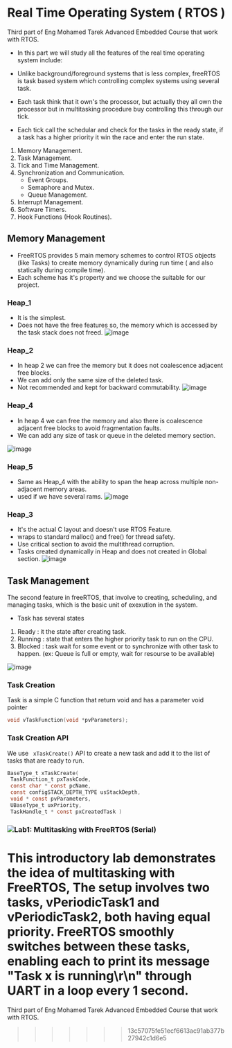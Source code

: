 # Real Time Operating System ( RTOS ) 

 Third part of Eng Mohamed Tarek Advanced Embedded Course that work with RTOS.

- In this part we will study all the features of the real time operating system include: 

- Unlike background/foreground systems that is less complex, freeRTOS is task based system which controlling complex systems using several task. 
- Each task think that it own's the processor, but actually they all own the processor but in multitasking procedure buy controlling this through our tick. 
- Each tick call the schedular and check for the tasks in the ready state, if a task has a higher priority it win the race and enter the run state.

 1. Memory Management.
 2. Task Management. 
 3. Tick and Time Management.
 4. Synchronization and Communication.
    - Event Groups.
    - Semaphore and Mutex.
    - Queue Management.
 5. Interrupt Management.
 6. Software Timers.
 7. Hook Functions (Hook Routines).

 ## Memory Management 
 - FreeRTOS provides 5 main memory schemes to control RTOS objects (like Tasks) to create memory dynamically during run time ( and also statically during compile time).
 - Each scheme has it's property and we choose the suitable for our project. 

 ### Heap_1 
- It is the simplest.
- Does not have the free features so, the memory which is accessed by the task stack does not freed.  ![image](<Images/Heap_1.png>)

### Heap_2
- In heap 2 we can free the memory but it does not coalescence adjacent free blocks.
- We can add only the same size of the deleted task.
- Not recommended and kept for backward commutability.
![image](<Images/Heap_2.png>)

### Heap_4

- In heap 4 we can free the memory and also there is coalescence adjacent free blocks to avoid fragmentation faults.
- We can add any size of task or queue in the deleted memory section.

![image](<Images/Heap_4.webp>)

### Heap_5

- Same as Heap_4 with the ability to span the heap across multiple non-adjacent memory areas.
- used if we have several rams.
![image](<Images/Heap_5.png>)

### Heap_3
- It's the actual C layout and doesn't use RTOS Feature.
- wraps to standard malloc() and free() for thread safety.
- Use critical section to avoid the multithread corruption.
- Tasks created dynamically in Heap and does not created in Global section.
![image](<Images/Heap_3.png>)

## Task Management
The second feature in freeRTOS, that involve to creating, scheduling, and managing tasks, which is the basic unit of exexution in the system.

- Task has several states 
1. Ready : it the state after creating task.
2. Running : state that enters the higher priority task to run on the CPU.
3. Blocked : task wait for some event or to synchronize with other task to happen. (ex: Queue is full or empty, wait for resourse to be available)

![image](<Images/Task States.jpg>)

### Task Creation 
Task is a simple C function that return void and has a parameter void pointer 
```c
void vTaskFunction(void *pvParameters);
```
### Task Creation API
We use ``` xTaskCreate()``` API to create a new task and add it to the list of tasks that are ready to run.
```c
BaseType_t xTaskCreate( 
 TaskFunction_t pxTaskCode,
 const char * const pcName,
 const configSTACK_DEPTH_TYPE usStackDepth,
 void * const pvParameters,
 UBaseType_t uxPriority,
 TaskHandle_t * const pxCreatedTask )
```
### ![Lab1: Multitasking with FreeRTOS (Serial)](<>)

This introductory lab demonstrates the idea of multitasking with FreeRTOS, The setup involves two tasks, vPeriodicTask1 and vPeriodicTask2, both having equal priority. FreeRTOS smoothly switches between these tasks, enabling each to print its message "Task x is running\r\n" through UART in a loop every 1 second.
=======
 Third part of Eng Mohamed Tarek Advanced Embedded Course that work with RTOS. 
 
>>>>>>> 13c57075fe51ecf6613ac91ab377b27942c1d6e5
